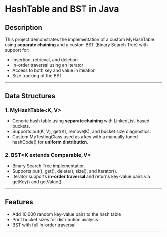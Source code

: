 #  HashTable and BST in Java

##  Description

This project demonstrates the implementation of a custom MyHashTable using **separate chaining** and a custom BST (Binary Search Tree) with support for:

- Insertion, retrieval, and deletion
- In-order traversal using an Iterator
- Access to both key and value in iteration
- Size tracking of the BST

---

##  Data Structures

### 1. MyHashTable<K, V>
- Generic hash table using **separate chaining** with LinkedList-based buckets.
- Supports put(K, V), get(K), remove(K), and bucket size diagnostics.
- Custom MyTestingClass used as a key with a manually tuned hashCode() for **uniform distribution**.

### 2. BST<K extends Comparable<K>, V>
- Binary Search Tree implementation.
- Supports put(), get(), delete(), size(), and iterator().
- Iterator supports **in-order traversal** and returns key-value pairs via getKey() and getValue().

---

##  Features

- Add 10,000 random key-value pairs to the hash table  
- Print bucket sizes for distribution analysis  
- BST with full in-order traversal   

---

